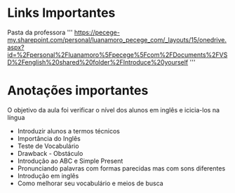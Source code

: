 # Links Importantes
Pasta da professora
'''
https://pecege-my.sharepoint.com/personal/luanamoro_pecege_com/_layouts/15/onedrive.aspx?id=%2Fpersonal%2Fluanamoro%5Fpecege%5Fcom%2FDocuments%2FVSD%2Fenglish%20shared%20folder%2FIntroduce%20yourself
'''
# Anotações importantes

O objetivo da aula foi verificar o nível dos alunos em inglês e icicia-los na língua

- Introduzir alunos a termos técnicos
- Importância do Inglês
- Teste de Vocabulário
- Drawback - Obstáculo
- Introdução ao ABC e Simple Present
- Pronunciando palavras com formas parecidas mas com sons diferentes
- Introdução em inglês
- Como melhorar seu vocabulário e meios de busca
